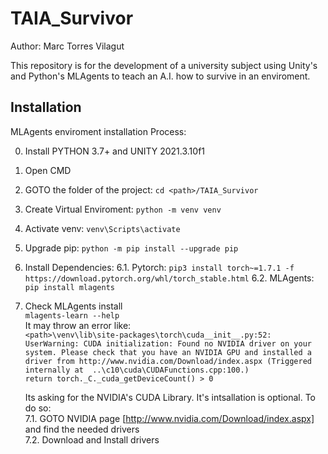 # TAIA_Survivor
Author: Marc Torres Vilagut

This repository is for the development of a university subject using Unity's and Python's MLAgents to teach an A.I. how to survive in an enviroment.

## Installation
MLAgents enviroment installation Process:

0. Install PYTHON 3.7+ and UNITY 2021.3.10f1
1. Open CMD
2. GOTO the folder of the project: `cd <path>/TAIA_Survivor`

3. Create Virtual Enviroment: `python -m venv venv`

4. Activate venv: `venv\Scripts\activate`

5. Upgrade pip: `python -m pip install --upgrade pip`

6. Install Dependencies:
	6.1. Pytorch: `pip3 install torch~=1.7.1 -f https://download.pytorch.org/whl/torch_stable.html`
	6.2. MLAgents: `pip install mlagents`
7. Check MLAgents install  
	`mlagents-learn --help`  
		It may throw an error like:  
    `<path>\venv\lib\site-packages\torch\cuda__init__.py:52: UserWarning: CUDA initialization: Found no NVIDIA driver on your system. Please check that you have an NVIDIA GPU and installed a driver from http://www.nvidia.com/Download/index.aspx (Triggered internally at  ..\c10\cuda\CUDAFunctions.cpp:100.)`  
			`return torch._C._cuda_getDeviceCount() > 0`  
		
    Its asking for the NVIDIA's CUDA Library. It's intsallation is optional. To do so:  
		  7.1. GOTO NVIDIA page [http://www.nvidia.com/Download/index.aspx] and find the needed drivers  
		  7.2. Download and Install drivers  
